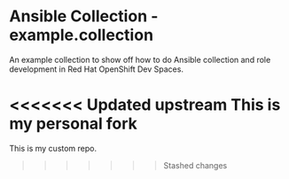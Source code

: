# Ansible Collection - example.collection

An example collection to show off how to do Ansible collection and role development in Red Hat OpenShift Dev Spaces.

<<<<<<< Updated upstream
This is my personal fork
=======
This is my custom repo.
>>>>>>> Stashed changes
